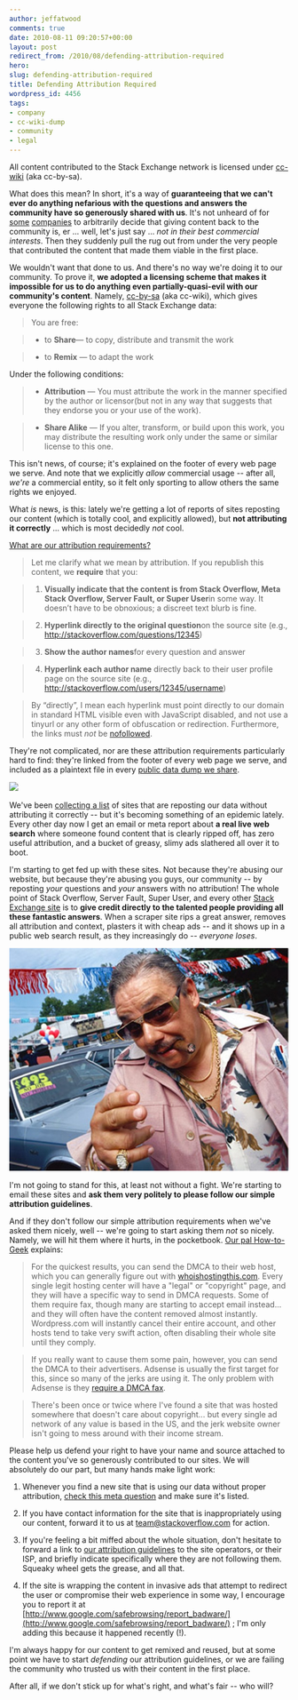 ```yaml
---
author: jeffatwood
comments: true
date: 2010-08-11 09:20:57+00:00
layout: post
redirect_from: /2010/08/defending-attribution-required
hero: 
slug: defending-attribution-required
title: Defending Attribution Required
wordpress_id: 4456
tags:
- company
- cc-wiki-dump
- community
- legal
---
```


All content contributed to the Stack Exchange network is licensed under [cc-wiki](http://creativecommons.org/licenses/by-sa/3.0/) (aka cc-by-sa).

What does this mean? In short, it's a way of **guaranteeing that we can't ever do anything nefarious with the questions and answers the community have so generously shared with us**. It's not unheard of for [some](http://en.wikipedia.org/wiki/Gracenote#Licensing_controversy) [companies](http://en.wikipedia.org/wiki/Experts-Exchange#Viewing_solutions_without_membership) to arbitrarily decide that giving content back to the community is, er ... well, let's just say ... _not in their best commercial interests_. Then they suddenly pull the rug out from under the very people that contributed the content that made them viable in the first place.

We wouldn't want that done to us. And there's no way we're doing it to our community. To prove it, **we adopted a licensing scheme that makes it impossible for us to do anything even partially-quasi-evil with our community's content**. Namely, [cc-by-sa](http://creativecommons.org/licenses/by-sa/3.0/) (aka cc-wiki), which gives everyone the following rights to all Stack Exchange data:


>You are free:

> 
> 
	
>   * to **Share**— to copy, distribute and transmit the work
> 
	
>   * to **Remix** — to adapt the work
> 

Under the following conditions:

	
>   * **Attribution** — You must attribute the work in the manner specified by the author or licensor(but not in any way that suggests that they endorse you or your use of the work).
> 
	
>   * **Share Alike** — If you alter, transform, or build upon this work, you may distribute the resulting work only under the same or similar license to this one.
> 



This isn't news, of course; it's explained on the footer of every web page we serve. And note that we explicitly _allow_ commercial usage -- after all, _we're_ a commercial entity, so it felt only sporting to allow others the same rights we enjoyed.

What _is_ news, is this: lately we're getting a lot of reports of sites reposting our content (which is totally cool, and explicitly allowed), but **not attributing it correctly** ... which is most decidedly _not_ cool.

[What are our attribution requirements?](http://blog.stackoverflow.com/2009/06/attribution-required/)


>Let me clarify what we mean by attribution. If you republish this content, we **require** that you:

> 
> 
	
>   1. **Visually indicate that the content is from Stack Overflow, Meta Stack Overflow, Server Fault, or Super User**in some way. It doesn’t have to be obnoxious; a discreet text blurb is fine.
> 
	
>   2. **Hyperlink directly to the original question**on the source site (e.g., http://stackoverflow.com/questions/12345)
> 
	
>   3. **Show the author names**for every question and answer
> 
	
>   4. **Hyperlink each author name** directly back to their user profile page on the source site (e.g., http://stackoverflow.com/users/12345/username)
> 

> By “directly”, I mean each hyperlink must point directly to our domain in standard HTML visible even with JavaScript disabled, and not use a tinyurl or any other form of obfuscation or redirection. Furthermore, the links must _not_ be [nofollowed](http://googleblog.blogspot.com/2005/01/preventing-comment-spam.html).


They're not complicated, nor are these attribution requirements particularly hard to find: they're linked from the footer of every web page we serve, and included as a plaintext file in every [public data dump we share](http://blog.stackoverflow.com/2009/06/stack-overflow-creative-commons-data-dump/).

![](http://img94.imageshack.us/img94/309/attributionrequiredfoot.png)

We've been [collecting a list](http://meta.stackoverflow.com/questions/131846/report-sites-that-use-se-content-without-following-attribution-rules-here) of sites that are reposting our data without attributing it correctly -- but it's becoming something of an epidemic lately. Every other day now I get an email or meta report about **a real live web search** where someone found content that is clearly ripped off, has zero useful attribution, and a bucket of greasy, slimy ads slathered all over it to boot.

I'm starting to get fed up with these sites. Not because they're abusing our website, but because they're abusing you guys, our community -- by reposting _your_ questions and _your_ answers with no attribution! The whole point of Stack Overflow, Server Fault, Super User, and every other [Stack Exchange site](http://stackexchange.com/) is to **give credit directly to the talented people providing all these fantastic answers**. When a scraper site rips a great answer, removes all attribution and context, plasters it with cheap ads -- and it shows up in a public web search result, as they increasingly do -- _everyone loses_.

![](/images/wordpress/used-car-salesman.jpg)

I'm not going to stand for this, at least not without a fight. We're starting to email these sites and **ask them very politely to please follow our simple attribution guidelines**.

And if they don't follow our simple attribution requirements when we've asked them nicely, well -- we're going to start asking them _not_ so nicely. Namely, we will hit them where it hurts, in the pocketbook. [Our pal How-to-Geek](http://www.howtogeek.com/) explains:


> For the quickest results, you can send the DMCA to their web host, which you can generally figure out with [whoishostingthis.com](http://whoishostingthis.com). Every single legit hosting center will have a "legal" or "copyright" page, and they will have a specific way to send in DMCA requests. Some of them require fax, though many are starting to accept email instead... and they will often have the content removed almost instantly. Wordpress.com will instantly cancel their entire account, and other hosts tend to take very swift action, often disabling their whole site until they comply.

> If you really want to cause them some pain, however, you can send the DMCA to their advertisers. Adsense is usually the first target for this, since so many of the jerks are using it. The only problem with Adsense is they [require a DMCA fax](http://www.google.com/adsense_dmca.html ).

> There's been once or twice where I've found a site that was hosted somewhere that doesn't care about copyright... but every single ad network of any value is based in the US, and the jerk website owner isn't going to mess around with their income stream.


Please help us defend your right to have your name and source attached to the content you've so generously contributed to our sites. We will absolutely do our part, but many hands make light work:



	
  1. Whenever you find a new site that is using our data without proper attribution, [check this meta question](http://meta.stackoverflow.com/questions/131846/report-sites-that-use-se-content-without-following-attribution-rules-here) and make sure it's listed.

	
  2. If you have contact information for the site that is inappropriately using our content, forward it to us at [team@stackoverflow.com](mailto:team@stackoverflow.com) for action.

	
  3. If you're feeling a bit miffed about the whole situation, don't hesitate to forward a link to [our attribution guidelines](http://blog.stackoverflow.com/2009/06/attribution-required/) to the site operators, or their ISP, and briefly indicate specifically where they are not following them. Squeaky wheel gets the grease, and all that.

	
  4. If the site is wrapping the content in invasive ads that attempt to redirect the user or compromise their web experience in some way, I encourage you to report it at [http://www.google.com/safebrowsing/report_badware/](http://www.google.com/safebrowsing/report_badware/) ; I'm only adding this because it happened recently (!).


I'm always happy for our content to get remixed and reused, but at some point we have to start _defending_ our attribution guidelines, or we are failing the community who trusted us with their content in the first place.

After all, if we don't stick up for what's right, and what's fair -- who will?


